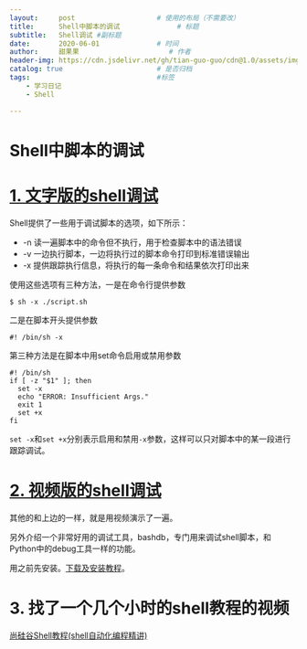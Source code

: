 ```yaml
---
layout:     post                    # 使用的布局（不需要改）
title:      Shell中脚本的调试              # 标题 
subtitle:   Shell调试 #副标题
date:       2020-06-01              # 时间
author:     甜果果                      # 作者
header-img: https://cdn.jsdelivr.net/gh/tian-guo-guo/cdn@1.0/assets/img/post-bg-keybord.jpg    #这篇文章标题背景图片
catalog: true                       # 是否归档
tags:                               #标签
    - 学习日记
    - Shell

---
```


# Shell中脚本的调试

# [1. 文字版的shell调试](https://akaedu.github.io/book/ch31s06.html)

Shell提供了一些用于调试脚本的选项，如下所示：

-   -n 读一遍脚本中的命令但不执行，用于检查脚本中的语法错误
-   -v  一边执行脚本，一边将执行过的脚本命令打印到标准错误输出
-   -x 提供跟踪执行信息，将执行的每一条命令和结果依次打印出来

使用这些选项有三种方法，一是在命令行提供参数

```
$ sh -x ./script.sh
```

二是在脚本开头提供参数

```
#! /bin/sh -x
```

第三种方法是在脚本中用set命令启用或禁用参数

```
#! /bin/sh
if [ -z "$1" ]; then
  set -x
  echo "ERROR: Insufficient Args."
  exit 1
  set +x
fi
```

`set -x`和`set +x`分别表示启用和禁用`-x`参数，这样可以只对脚本中的某一段进行跟踪调试。



# [2. 视频版的shell调试](https://www.youtube.com/watch?v=58EM3a35it4)

其他的和上边的一样，就是用视频演示了一遍。

另外介绍一个非常好用的调试工具，bashdb，专门用来调试shell脚本，和Python中的debug工具一样的功能。

用之前先安装。[下载及安装教程](https://blog.csdn.net/u012062455/article/details/79408582)。



# 3. 找了一个几个小时的shell教程的视频

[尚硅谷Shell教程(shell自动化编程精讲)](https://www.bilibili.com/video/BV1hW41167NW?from=search&seid=14596802257558953542)